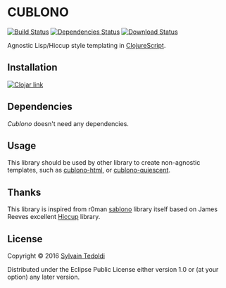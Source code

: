 # CUBLONO

  [![Build Status](https://travis-ci.org/s-ted/cublono.svg)](https://travis-ci.org/s-ted/cublono)
  [![Dependencies Status](http://jarkeeper.com/cubane/cublono/status.svg)](http://jarkeeper.com/cubane/cublono)
  [![Download Status](https://jarkeeper.com/cubane/cublono/downloads.svg)](https://jarkeeper.com/cubane/cublono)

  Agnostic Lisp/Hiccup style templating in [ClojureScript](https://github.com/clojure/clojurescript).

## Installation

   [![Clojar link](https://clojars.org/cubane/cublono/latest-version.svg)](https://clojars.org/cubane/cublono)

## Dependencies

   *Cublono* doesn't need any dependencies.

## Usage

   This library should be used by other library to create non-agnostic templates, such as
   [cublono-html](https://github.com/s-ted/cublono-html), or [cublono-quiescent](https://github.com/s-ted/cublono-quiescent).

## Thanks

   This library is inspired from r0man [sablono](https://github.com/r0man/sablono) library itself based on James Reeves excellent [Hiccup](https://github.com/weavejester/hiccup) library.

## License

   Copyright © 2016 [Sylvain Tedoldi](https://github.com/s-ted)

   Distributed under the Eclipse Public License either version 1.0 or
   (at your option) any later version.
